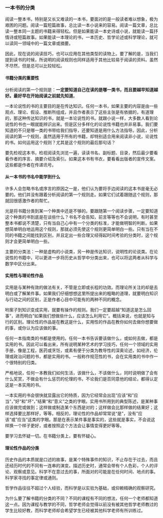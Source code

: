 ### 一本书的分类

阅读一整本书，特别是又长又难读的一本书，要面对的是一般读者难以想象，极为艰困的问题。阅读一篇短篇故事，总比读一本小说来的容易。阅读一篇文章，总比读一整本同一主题的书籍来得轻松。但是如果能读一本史诗或小说，就能读一篇抒情诗或短篇故事。如果能读一本理论的书，一本历史、哲学论述或科学理论，就可以读同一领域中的一篇文章或摘要。

因此，现在说的阅读技巧，也可以应用在其他类型的读物上。要了解的是，当我们提到读书的时候，所说明的阅读规则也同样适用于其他比较易于阅读的资料。虽然不尽然，但是总可以比较轻松。

#### 书籍分类的重要性

分析阅读的第一个规则是：**一定要知道自己在读的是哪一类书，而且要越早知道越好。最好早在开始阅读之前就先知道**。

一本论说性的书的主要目的是在传达知识。任何一本书，如果主要的内容是由一些观点、理论、假设、推断所组成，并且作者表示了这些主张是有依据的，有道理的，那这种传达知识的书，就是一本论说性的书。就跟小说一样，大多数人看到论说性的书也一眼就能辨识出来。但是区分多样化的论说性书籍也并非易事。我们要知道的不只是哪一类的书带给我们指导，还要知道是用什么方法指导。因此，分析阅读的第一个规则，虽然适用于所有的书籍，却特别适合用来阅读非小说，论说性的书。如何运用这个规则？尤其是这个规则的最后那句话？

要先检视这本书，检视阅读先浏览一遍，读读书名、副标题、目录，然后最少要看看作者的序言、摘要介绍及索引。如果这本书有书衣，要看看出版者的宣传文案。这些都是作者在传递讯号。

#### 从一本书的书名中能学到什么

许多人会忽略书名或序言的原因之一是，他们认为要将手边阅读的这本书是毫无必要的。他们并没有跟着分析阅读的第一个规则走。如果它们试着跟随这个规则，那就回很感激作者的帮忙。

光是将书籍分类到某一个种类中还是不够的。要跟随第一个阅读步骤，一定要知道这个种类的书到底是在谈些什么？书名不会告知，前言等等也不会说明，有时甚至整本书都说不清楚，只有当自己心中有一个分类的标准，才能做明智的判断。如果想简单明白地运用这个规则，那就必须先使这个规则更简单明白一些。只有当在不同的书籍之间能找到区别，并且定出一些合理又经得起时间考验的分类时，这个规则才会更简单明白一些。

主要的分类法：一种是虚构的小说类，另一种是传达知识，说明性的论说类。在论说性的书籍中，可以更进一步将历史从哲学中分类出来，也可以将这两者从科学与数学中区分出来。

#### 实用性与理论性作品

实用是与某种有效的做法有关，不管是立即或长程的功效。而理论所关注的却是去明白或了解某件事。如果我们仔细想想这里所提出来的粗略的道理，就要明白知识与行动之间的区别，正是作者心目中可能有的两种不同的概念。

哟案子到知识变成实用，就要有操作的规则。我们一定要超越“知道这是怎么回事“，进而明白”如果我们想做些什么，应该怎么利用它“。概括来说，也就是知与行的区别。理论性的作品是在教这是什么，实用性的作品在教你如何去做你想要做的事，或你认为应该做的事。

任何一本指南类的书都是使用的。任何一本书告诉要该做什么，或如何去做，都是实用的书。因此可以看出来，所有说明某种艺术的学习技巧，任何一个领域的实用手册，像是工程，医药或烹饪，或素有便于分类为教导性的深奥论述，如经济，伦理或政治问题的书，都是实用的书。一般称作规范性的书，会在实用类的书中作一个很特别的归类。

严格地说，任何一本教我们如何生活，该做什么，不该做什么，同时说明做了会有什么奖赏，不做会有什么惩罚的伦理的书，不论我们是否同意他的结论，都得认定这是一本实用的书。

一本实用的书会很快就显露出它的特质，因为它经常会出现“应该“和”应当“，”好“和”坏“，”结果“和”意义“之类的字眼。实用书所用到的典型陈述，是某种事应该做完或做到；这样做或制造某个东西是对的；这样做会比那样做的结果好；这样选择要比那样好，等等。相反的，理论性的作品却常常说“是”，没有”应该“或”应当“这类的字眼。那是在表示某件事是事实的，这些就是事实，不会说这样换一个样子更好，或者按照这个方法会让事情变得更好等等。

要学习去怀疑一切。在书籍分类上，要有怀疑心。

#### 理论性作品的分类

历史作品的本质就是口述的故事，是某个特殊事件的知识，不止存在于过去，而且还经历时代的不同有一连串的演变。描述历史时，通常会带有个人色彩，个人的评论、观察或意见。科学不在意过去的事，所面对的可能是在任何时间、地点的事。科学家寻找的事定律或通则。

哲学作品往往不超过个人经验，而科学是以实验为基础，或仰赖精确的观察研究。

为什么要了解书籍的分类的不同？不同的课程有不同的想法，任何一个老师都知道这一点。因为课程与教学的不同，哲学老师会觉得以前没有被其他哲学老师教过的学生比较好教，而科学老师却会希望学生已经被其他科学老师有所训练过。
